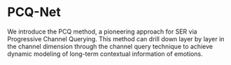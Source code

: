 # PCQ-Net
We introduce the PCQ method, a pioneering approach for SER via Progressive Channel Querying. This method can drill down layer by layer in the channel dimension through the channel query technique to achieve dynamic modeling of long-term contextual information of emotions.

